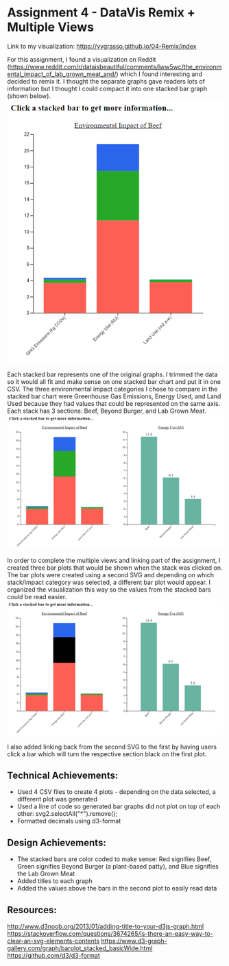 Assignment 4 - DataVis Remix + Multiple Views
===

Link to my visualization: https://vygrasso.github.io/04-Remix/index

For this assignment, I found a visualization on Reddit (https://www.reddit.com/r/dataisbeautiful/comments/lww5wc/the_environmental_impact_of_lab_grown_meat_and/) which I found interesting and decided to remix it. I thought the separate graphs gave readers lots of information but I thought I could compact it into one stacked bar graph (shown below).
![firstgraph](img/StartingVersionA4.PNG)

Each stacked bar represents one of the original graphs. I trimmed the data so it would all fit and make sense on one stacked bar chart and put it in one CSV. The three environmental impact categories I chose to compare in the stacked bar chart were Greenhouse Gas Emissions, Energy Used, and Land Used because they had values that could be represented on the same axis. Each stack has 3 sections: Beef, Beyond Burger, and Lab Grown Meat.
![secondgraph](img/ClickStack.PNG)

In order to complete the multiple views and linking part of the assignment, I created three bar plots that would be shown when the stack was clicked on. The bar plots were created using a second SVG and depending on which stack/impact category was selected, a different bar plot would appear. I organized the visualization this way so the values from the stacked bars could be read easier. 
![highlightgraph](img/HighlightSection.PNG)

I also added linking back from the second SVG to the first by having users click a bar which will turn the respective section black on the first plot.


Technical Achievements:
---
- Used 4 CSV files to create 4 plots - depending on the data selected, a different plot was generated
- Used a line of code so generated bar graphs did not plot on top of each other: svg2.selectAll("*").remove();
- Formatted decimals using d3-format

Design Achievements:
---
- The stacked bars are color coded to make sense: Red signifies Beef, Green signifies Beyond Burger (a plant-based patty), and Blue signifies the Lab Grown Meat
- Added titles to each graph
- Added the values above the bars in the second plot to easily read data

Resources:
---
http://www.d3noob.org/2013/01/adding-title-to-your-d3js-graph.html
https://stackoverflow.com/questions/3674265/is-there-an-easy-way-to-clear-an-svg-elements-contents
https://www.d3-graph-gallery.com/graph/barplot_stacked_basicWide.html
https://github.com/d3/d3-format
